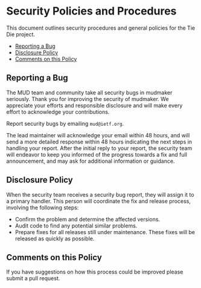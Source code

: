 <!--
Copyright (c) 2025, Eliot Lear
All rights reserved.
See LICENSE file in this distribution.
SPDX-License-Identifier: Apache-2.0
-->

# Security Policies and Procedures

This document outlines security procedures and general policies for the
Tie Die project.

- [Reporting a Bug](#reporting-a-bug)
- [Disclosure Policy](#disclosure-policy)
- [Comments on this Policy](#comments-on-this-policy)

## Reporting a Bug

The MUD team and community take all security bugs in
mudmaker seriously. Thank you for improving the security of
mudmaker. We appreciate your efforts and responsible disclosure and
will make every effort to acknowledge your contributions.

Report security bugs by emailing `mud@ietf.org`.

The lead maintainer will acknowledge your email within 48 hours, and will send a
more detailed response within 48 hours indicating the next steps in handling
your report. After the initial reply to your report, the security team will
endeavor to keep you informed of the progress towards a fix and full
announcement, and may ask for additional information or guidance.

## Disclosure Policy

When the security team receives a security bug report, they will assign it to a
primary handler. This person will coordinate the fix and release process,
involving the following steps:

- Confirm the problem and determine the affected versions.
- Audit code to find any potential similar problems.
- Prepare fixes for all releases still under maintenance. These fixes will be
  released as quickly as possible.

## Comments on this Policy

If you have suggestions on how this process could be improved please submit a
pull request.
